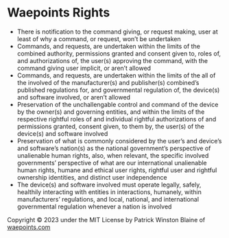 # Waepoints Rights

+ There is notification to the command giving, or request making, user at least of why a command, or request, won’t be undertaken 
+ Commands, and requests, are undertaken within the limits of the combined authority, permissions granted and consent given to, roles of, and authorizations of, the user(s) approving the command, with the command giving user implicit, or aren’t allowed
+ Commands, and requests, are undertaken within the limits of the all of the involved of the manufacturer(s) and publisher(s) combined’s published regulations for, and governmental regulation of, the device(s) and software involved, or aren’t allowed
+ Preservation of the unchallengable control and command of the device by the owner(s) and governing entities, and within the limits of the respective rightful roles of and individual rightful authorizations of and permissions granted, consent given, to them by, the user(s) of the device(s) and software involved
+ Preservation of what is commonly considered by the user’s and device’s and software’s nation(s) as the national government’s perspective of unalienable human rights, also, when relevant, the specific involved governments’ perspective of what are our international unalienable human rights, humane and ethical user rights, rightful user and rightful ownership identities, and distinct user independence
+ The device(s) and software involved must operate legally, safely, healthily interacting with entities in interactions, humanely, within manufacturers’ regulations, and local, national, and international governmental regulation whenever a nation is involved

Copyright ©️ 2023 under the MIT License by Patrick Winston Blaine of [waepoints.com](https://www.waepoints.com)